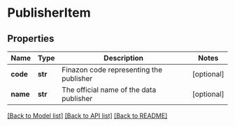 # PublisherItem

## Properties
Name | Type | Description | Notes
------------ | ------------- | ------------- | -------------
**code** | **str** | Finazon code representing the publisher | [optional] 
**name** | **str** | The official name of the data publisher | [optional] 

[[Back to Model list]](../README.md#documentation-for-models) [[Back to API list]](../README.md#documentation-for-api-endpoints) [[Back to README]](../README.md)

